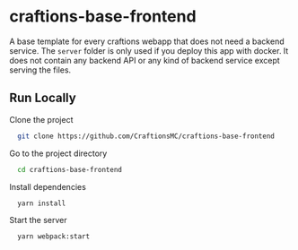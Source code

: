 # craftions-base-frontend

A base template for every craftions webapp that does not need a backend service. The ``server`` folder is only used if
you deploy this app with docker. It does not contain any backend API or any kind of backend service except serving the
files.

## Run Locally

Clone the project

```bash
  git clone https://github.com/CraftionsMC/craftions-base-frontend
```

Go to the project directory

```bash
  cd craftions-base-frontend
```

Install dependencies

```bash
  yarn install
```

Start the server

```bash
  yarn webpack:start
```

  